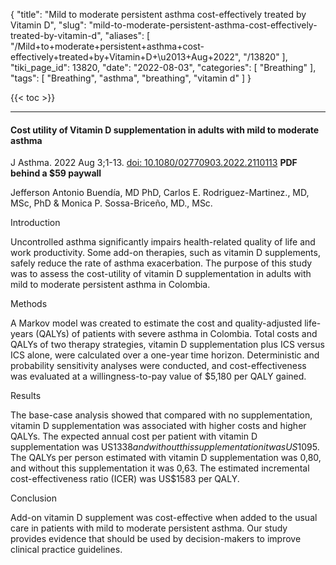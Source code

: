 {
    "title": "Mild to moderate persistent asthma cost-effectively treated by Vitamin D",
    "slug": "mild-to-moderate-persistent-asthma-cost-effectively-treated-by-vitamin-d",
    "aliases": [
        "/Mild+to+moderate+persistent+asthma+cost-effectively+treated+by+Vitamin+D+\u2013+Aug+2022",
        "/13820"
    ],
    "tiki_page_id": 13820,
    "date": "2022-08-03",
    "categories": [
        "Breathing"
    ],
    "tags": [
        "Breathing",
        "asthma",
        "breathing",
        "vitamin d"
    ]
}


{{< toc >}} 

---

#### Cost utility of Vitamin D supplementation in adults with mild to moderate asthma

J Asthma. 2022 Aug 3;1-13. [doi: 10.1080/02770903.2022.2110113](https://doi.org/10.1080/02770903.2022.2110113)  **PDF behind a $59 paywall** 

Jefferson Antonio Buendía, MD PhD, Carlos E. Rodriguez-Martinez., MD, MSc, PhD & Monica P. Sossa-Briceño, MD., MSc.

Introduction

Uncontrolled asthma significantly impairs health-related quality of life and work productivity. Some add-on therapies, such as vitamin D supplements, safely reduce the rate of asthma exacerbation. The purpose of this study was to assess the cost-utility of vitamin D supplementation in adults with mild to moderate persistent asthma in Colombia.

Methods

A Markov model was created to estimate the cost and quality-adjusted life-years (QALYs) of patients with severe asthma in Colombia. Total costs and QALYs of two therapy strategies, vitamin D supplementation plus ICS versus ICS alone, were calculated over a one-year time horizon. Deterministic and probability sensitivity analyses were conducted, and cost-effectiveness was evaluated at a willingness-to-pay value of $5,180 per QALY gained.

Results

The base-case analysis showed that compared with no supplementation, vitamin D supplementation was associated with higher costs and higher QALYs. The expected annual cost per patient with vitamin D supplementation was US$1338 and without this supplementation it was US$1095. The QALYs per person estimated with vitamin D supplementation was 0,80, and without this supplementation it was 0,63. The estimated incremental cost-effectiveness ratio (ICER) was US$1583 per QALY.

Conclusion

Add-on vitamin D supplement was cost-effective when added to the usual care in patients with mild to moderate persistent asthma. Our study provides evidence that should be used by decision-makers to improve clinical practice guidelines.